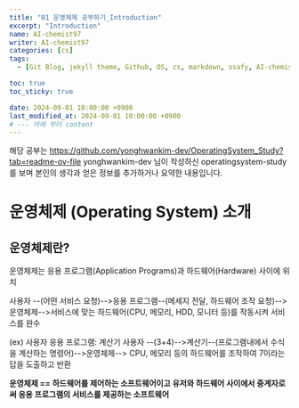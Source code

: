 ```yaml
---
title: "01 운영체제 공부하기_Introduction"
excerpt: "Introduction"
name: AI-chemist97
writer: AI-chemist97
categories: [cs]
tags:
  - [Git Blog, jekyll theme, Github, OS, cs, markdown, ssafy, AI-chemist97]

toc: true
toc_sticky: true

date: 2024-09-01 10:00:00 +0900
last_modified_at: 2024-09-01 10:00:00 +0900
# --- 아래 부터 content
---
```


해당 공부는
https://github.com/yonghwankim-dev/OperatingSystem_Study?tab=readme-ov-file
yonghwankim-dev 님이 작성하신 operatingsystem-study를 보며 본인의 생각과 얻은 정보를 추가하거나 요약한 내용입니다.

# 운영체제 (Operating System) 소개

## 운영체제란?

운영체제는 응용 프로그램(Application Programs)과 하드웨어(Hardware) 사이에 위치

사용자 --(어떤 서비스 요청)-->응용 프로그램--(메세지 전달, 하드웨어 조작 요청)-->운영체제-->서비스에 맞는 하드웨어(CPU, 메모리, HDD, 모니터 등)를 작동시켜 서비스를 완수

(ex) 
사용자
응용 프로그램: 계산기
사용자 --(3+4)-->계산기--(프로그램내에서 수식을 계산하는 명령어)-->운영체제--> CPU, 메모리 등의 하드웨어를 조작하여 7이라는 답을 도출하고 반환


**운영체제 ==  하드웨어를 제어하는 소프트웨어이고 유저와 하드웨어 사이에서 중계자로써 응용 프로그램의 서비스를 제공하는 소프트웨어**



